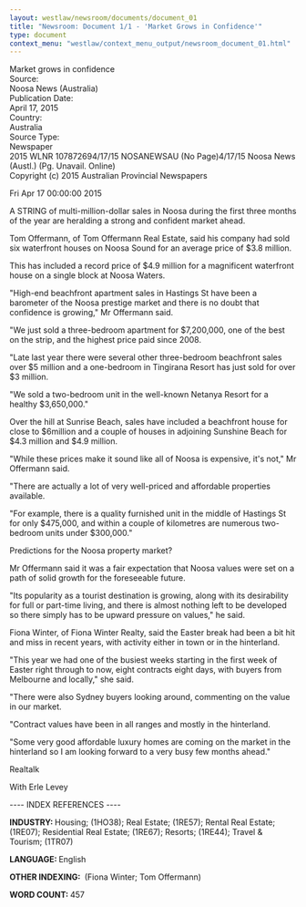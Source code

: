 ```yaml
---
layout: westlaw/newsroom/documents/document_01
title: "Newsroom: Document 1/1 - 'Market Grows in Confidence'"
type: document
context_menu: "westlaw/context_menu_output/newsroom_document_01.html"
---
```


<!-- START WESTLAW OUTPUT -->

<div id="docContent" class="docContent"><div class="sharedInfo"><div class="paragraphTitle">Market grows in confidence</div><div class="wrapper"><div class="leftMetadata strong">Source: </div><div class="rightMetadata">Noosa News (Australia)</div></div><div class="wrapper"><div class="leftMetadata strong">Publication Date: </div><div class="rightMetadata">April 17, 2015</div></div><div class="wrapper"><div class="leftMetadata strong">Country: </div><div class="rightMetadata">Australia</div></div><div class="wrapper"><div class="leftMetadata strong">Source Type: </div><div class="rightMetadata">Newspaper</div></div></div><div class="newsContent"><div id="wrapperContentNewsroom"><div id="citations">2015 WLNR 107872694/17/15 NOSANEWSAU (No Page)4/17/15 Noosa News (Austl.) (Pg. Unavail. Online)</div><div class="center sub" id="source"><div class="citation"></div>Copyright (c) 2015 Australian Provincial Newspapers<div class="citation"></div><div class="citation"></div></div><div class="citation" id="dochead"></div><div class="spacing"><div class="paragraph indent"><div class="indent"><p class="paragraph">Fri Apr 17 00:00:00 2015</p></div><div class="indent"><p class="paragraph">A STRING of multi-million-dollar sales in Noosa during the first three months of the year are heralding a strong and confident market ahead.</p><p class="paragraph">Tom Offermann, of Tom Offermann Real Estate, said his company had sold six waterfront houses on Noosa Sound for an average price of $3.8 million.</p></div><div class="indent"><p class="paragraph">This has included a record price of $4.9 million for a magnificent waterfront house on a single block at Noosa Waters.</p><p class="paragraph">"High-end beachfront apartment sales in Hastings St have been a barometer of the Noosa prestige market and there is no doubt that confidence is growing," Mr Offermann said.</p><p class="paragraph">"We just sold a three-bedroom apartment for $7,200,000, one of the best on the strip, and the highest price paid since 2008.</p><p class="paragraph">"Late last year there were several other three-bedroom beachfront sales over $5 million and a one-bedroom in Tingirana Resort has just sold for over $3 million.</p><p class="paragraph">"We sold a two-bedroom unit in the well-known Netanya Resort for a healthy $3,650,000."</p><p class="paragraph">Over the hill at Sunrise Beach, sales have included a beachfront house for close to $6million and a couple of houses in adjoining Sunshine Beach for $4.3 million and $4.9 million.</p><p class="paragraph">"While these prices make it sound like all of Noosa is expensive, it's not," Mr Offermann said.</p><p class="paragraph">"There are actually a lot of very well-priced and affordable properties available.</p><p class="paragraph">"For example, there is a quality furnished unit in the middle of Hastings St for only $475,000, and within a couple of kilometres are numerous two-bedroom units under $300,000."</p><p class="paragraph">Predictions for the Noosa property market?</p><p class="paragraph">Mr Offermann said it was a fair expectation that Noosa values were set on a path of solid growth for the foreseeable future.</p><p class="paragraph">"Its popularity as a tourist destination is growing, along with its desirability for full or part-time living, and there is almost nothing left to be developed so there simply has to be upward pressure on values," he said.</p><p class="paragraph">Fiona Winter, of Fiona Winter Realty, said the Easter break had been a bit hit and miss in recent years, with activity either in town or in the hinterland.</p><p class="paragraph">"This year we had one of the busiest weeks starting in the first week of Easter right through to now, eight contracts eight days, with buyers from Melbourne and locally," she said.</p><p class="paragraph">"There were also Sydney buyers looking around, commenting on the value in our market.</p><p class="paragraph">"Contract values have been in all ranges and mostly in the hinterland.</p><p class="paragraph">"Some very good affordable luxury homes are coming on the market in the hinterland so I am looking forward to a very busy few months ahead."</p><p class="paragraph">Realtalk</p><p class="paragraph">With Erle Levey</p></div></div></div><div id="index"><div class="center">---- INDEX REFERENCES ----</div><div><p><strong>INDUSTRY:&nbsp;</strong>Housing; (1HO38); Real Estate; (1RE57); Rental Real Estate; (1RE07); Residential Real Estate; (1RE67); Resorts; (1RE44); Travel &amp; Tourism; (1TR07)</p><p><strong>LANGUAGE:&nbsp;</strong>English</p><p><strong>OTHER INDEXING:&nbsp;</strong> (Fiona Winter; Tom Offermann)</p></div></div><div id="edition"></div><div id="wordCount"><strong>WORD COUNT: </strong>457</div></div></div></div>

<!-- END WESTLAW OUTPUT -->